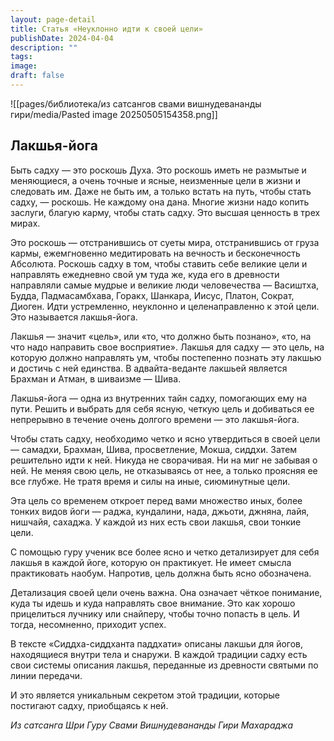 ```yaml
---
layout: page-detail
title: Статья «Неуклонно идти к своей цели»
publishDate: 2024-04-04
description: ""
tags: 
image: 
draft: false
---
```

![[pages/библиотека/из сатсангов свами вишнудевананды гири/media/Pasted image 20250505154358.png]]
## Лакшья-йога 

 Быть садху — это роскошь Духа. Это роскошь иметь не размытые и меняющиеся, а очень точные и ясные, неизменные цели в жизни и следовать им. Даже не быть им, а только встать на путь, чтобы стать садху, — роскошь. Не каждому она дана. Многие жизни надо копить заслуги, благую карму, чтобы стать садху. Это высшая ценность в трех мирах.

 Это роскошь — отстранившись от суеты мира, отстранившись от груза кармы, ежемгновенно медитировать на вечность и бесконечность Абсолюта. Роскошь садху в том, чтобы ставить себе великие цели и направлять ежедневно свой ум туда же, куда его в древности направляли самые мудрые и великие люди человечества — Васиштха, Будда, Падмасамбхава, Горакх, Шанкара, Иисус, Платон, Сократ, Диоген. Идти устремленно, неуклонно и целенаправленно к этой цели. Это называется лакшья-йога.

 Лакшья — значит «цель», или «то, что должно быть познано», «то, на что надо направить свое восприятие». Лакшья для садху — это цель, на которую должно направлять ум, чтобы постепенно познать эту лакшью и достичь с ней единства. В адвайта-веданте лакшьей является Брахман и Атман, в шиваизме — Шива.

 Лакшья-йога — одна из внутренних тайн садху, помогающих ему на пути. Решить и выбрать для себя ясную, четкую цель и добиваться ее непрерывно в течение очень долгого времени — это лакшья-йога.

 Чтобы стать садху, необходимо четко и ясно утвердиться в своей цели — самадхи, Брахман, Шива, просветление, Мокша, сиддхи. Затем решительно идти к ней. Никуда не сворачивая. Ни на миг не забывая о ней. Не меняя свою цель, не отказываясь от нее, а только проясняя ее все глубже. Не тратя время и силы на иные, сиюминутные цели.

 Эта цель со временем откроет перед вами множество иных, более тонких видов йоги — раджа, кундалини, нада, джьоти, джняна, лайя, нишчайя, сахаджа. У каждой из них есть свои лакшья, свои тонкие цели.

 С помощью гуру ученик все более ясно и четко детализирует для себя лакшья в каждой йоге, которую он практикует. Не имеет смысла практиковать наобум. Напротив, цель должна быть ясно обозначена.

 Детализация своей цели очень важна. Она означает чёткое понимание, куда ты идешь и куда направлять свое внимание. Это как хорошо прицелиться лучнику или снайперу, чтобы точно попасть в цель. И тогда, несомненно, приходит успех.

  
 В тексте «Сиддха-сиддханта паддхати» описаны лакшьи для йогов, находящиеся внутри тела и снаружи. В каждой традиции садху есть свои системы описания лакшья, переданные из древности святыми по линии передачи.

 И это является уникальным секретом этой традиции, которые постигают садху, приобщаясь к ней.

*Из сатсанга Шри Гуру Свами Вишнудевананды Гири Махараджа*